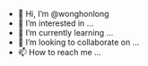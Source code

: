 - 👋 Hi, I’m @wonghonlong
- 👀 I’m interested in ...
- 🌱 I’m currently learning ...
- 💞️ I’m looking to collaborate on ...
- 📫 How to reach me ...

<!---
wonghonlong/wonghonlong is a ✨ special ✨ repository because its `README.md` (this file) appears on your GitHub profile.
You can click the Preview link to take a look at your changes.
--->
